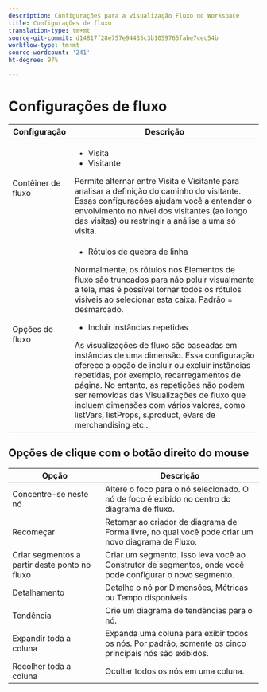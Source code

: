 ```yaml
---
description: Configurações para a visualização Fluxo no Workspace
title: Configurações de fluxo
translation-type: tm+mt
source-git-commit: d14817f28e757e94435c3b1059765fabe7cec54b
workflow-type: tm+mt
source-wordcount: '241'
ht-degree: 97%

---
```



# Configurações de fluxo

| Configuração | Descrição |
| --- | --- |
| Contêiner de fluxo | <ul><li>Visita</li><li>Visitante</li></ul> Permite alternar entre Visita e Visitante para analisar a definição do caminho do visitante. Essas configurações ajudam você a entender o envolvimento no nível dos visitantes (ao longo das visitas) ou restringir a análise a uma só visita. |
| Opções de fluxo | <ul><li>Rótulos de quebra de linha</li></ul> Normalmente, os rótulos nos Elementos de fluxo são truncados para não poluir visualmente a tela, mas é possível tornar todos os rótulos visíveis ao selecionar esta caixa.  Padrão = desmarcado.<ul><li>Incluir instâncias repetidas</li></ul> As visualizações de fluxo são baseadas em instâncias de uma dimensão. Essa configuração oferece a opção de incluir ou excluir instâncias repetidas, por exemplo, recarregamentos de página. No entanto, as repetições não podem ser removidas das Visualizações de fluxo que incluem dimensões com vários valores, como listVars, listProps, s.product, eVars de merchandising etc.. |

## Opções de clique com o botão direito do mouse

| Opção | Descrição |
| --- | --- |
| Concentre-se neste nó | Altere o foco para o nó selecionado. O nó de foco é exibido no centro do diagrama de fluxo. |
| Recomeçar | Retomar ao criador de diagrama de Forma livre, no qual você pode criar um novo diagrama de Fluxo. |
| Criar segmentos a partir deste ponto no fluxo | Criar um segmento. Isso leva você ao Construtor de segmentos, onde você pode configurar o novo segmento. |
| Detalhamento | Detalhe o nó por Dimensões, Métricas ou Tempo disponíveis. |
| Tendência | Crie um diagrama de tendências para o nó. |
| Expandir toda a coluna | Expanda uma coluna para exibir todos os nós. Por padrão, somente os cinco principais nós são exibidos. |
| Recolher toda a coluna | Ocultar todos os nós em uma coluna. |

